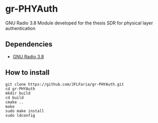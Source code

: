 # gr-PHYAuth

GNU Radio 3.8 Module developed for the thesis SDR for physical layer authentication

## Dependencies

- [GNU Radio 3.8](https://github.com/gnuradio/gnuradio/tree/maint-3.8)

## How to install

```
git clone https://github.com/JFLFaria/gr-PHYAuth.git
cd gr-PHYAuth
mkdir build
cd build
cmake ..
make
sudo make install
sudo ldconfig
```
